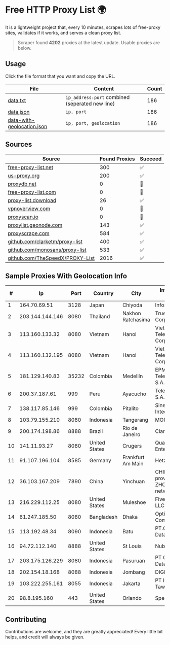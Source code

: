 
# Free HTTP Proxy List 🌍

It is a lightweight project that, every 10 minutes, scrapes lots of free-proxy sites, validates if it works, and serves a clean proxy list.


> Scraper found **4202** proxies at the latest update. Usable proxies are below.

## Usage

Click the file format that you want and copy the URL.


|File|Content|Count|
|----|-------|-----|
|[data.txt](https://raw.githubusercontent.com/themiralay/Proxy-List-World/master/data.txt)|`ip_address:port` combined (seperated new line)|186|
|[data.json](https://raw.githubusercontent.com/themiralay/Proxy-List-World/master/data.json)|`ip, port`|186|
|[data-with-geolocation.json](https://raw.githubusercontent.com/themiralay/Proxy-List-World/master/data-with-geolocation.json)|`ip, port, geolocation`|186|

## Sources

|Source|Found Proxies|Succeed|
|------|-------------|-------|
|[free-proxy-list.net](https://free-proxy-list.net)|300|✅|
|[us-proxy.org](https://www.us-proxy.org)|200|✅|
|[proxydb.net](http://proxydb.net)|0|🚫|
|[free-proxy-list.com](https://free-proxy-list.com/?page=&port=&type%5B%5D=http&type%5B%5D=https&up_time=0&search=Search)|0|🚫|
|[proxy-list.download](https://www.proxy-list.download/HTTP)|26|✅|
|[vpnoverview.com](https://vpnoverview.com/privacy/anonymous-browsing/free-proxy-servers)|0|🚫|
|[proxyscan.io](https://www.proxyscan.io)|0|🚫|
|[proxylist.geonode.com](https://proxylist.geonode.com/api/proxy-list?limit=300&page=1&sort_by=lastChecked&sort_type=desc&protocols=http,https)|143|✅|
|[proxyscrape.com](https://api.proxyscrape.com/v2/?request=displayproxies&protocol=http&timeout=10000&country=all&ssl=all&anonymity=all)|584|✅|
|[github.com/clarketm/proxy-list](https://raw.githubusercontent.com/clarketm/proxy-list/master/proxy-list-raw.txt)|400|✅|
|[github.com/monosans/proxy-list](https://raw.githubusercontent.com/monosans/proxy-list/main/proxies/http.txt)|533|✅|
|[github.com/TheSpeedX/PROXY-List](https://raw.githubusercontent.com/TheSpeedX/PROXY-List/master/http.txt)|2016|✅|


## Sample Proxies With Geolocation Info

|#|Ip|Port|Country|City|Internet Service Provider|
|-|--|----|-------|----|-------------------------|
|1|164.70.69.51|3128|Japan|Chiyoda|InfoSphere|
|2|203.144.144.146|8080|Thailand|Nakhon Ratchasima|True Internet Corporation CO. Ltd.|
|3|113.160.133.32|8080|Vietnam|Hanoi|VietNam Post and Telecom Corporation|
|4|113.160.132.195|8080|Vietnam|Hanoi|VietNam Post and Telecom Corporation|
|5|181.129.140.83|35232|Colombia|Medellín|EPM Telecomunicaciones S.A. E.S.P.|
|6|200.37.187.61|999|Peru|Ayacucho|Telefonica del Peru S.A.A.|
|7|138.117.85.146|999|Colombia|Pitalito|Sinergy Soluciones Integrales|
|8|103.79.155.210|8080|Indonesia|Tangerang|MORATELINDO|
|9|200.174.198.86|8888|Brazil|Rio de Janeiro|Claro S.A|
|10|141.11.93.27|8080|United States|Crugers|QuadraNet Enterprises LLC|
|11|91.107.196.104|8585|Germany|Frankfurt Am Main|Hetzner Online AG|
|12|36.103.167.209|7890|China|Yinchuan|CHINANET NINGXIA province ZHONGWEI IDC network|
|13|216.229.112.25|8080|United States|Muleshoe|Five Area Systems, LLC|
|14|61.247.185.50|8080|Bangladesh|Dhaka|OptiMax Communication Ltd|
|15|113.192.48.34|8090|Indonesia|Batu|PT.Global Media Data Prima|
|16|94.72.112.140|8888|United States|St Louis|Nubes, LLC|
|17|203.175.126.229|8080|Indonesia|Pasuruan|PT Cubiespot Pilar Data Nusantara|
|18|202.154.18.168|8088|Indonesia|Jombang|DIGITNET|
|19|103.222.255.161|8055|Indonesia|Jakarta|PT Iktiar Doa Tawakal|
|20|98.8.195.160|443|United States|Orlando|Spectrum|



## Contributing

Contributions are welcome, and they are greatly appreciated! Every
little bit helps, and credit will always be given.

